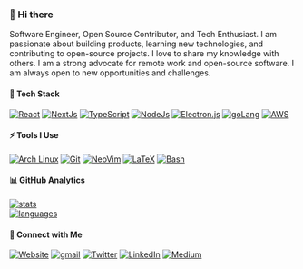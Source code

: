 ### 👋 Hi there
Software Engineer, Open Source Contributor, and Tech Enthusiast. I am passionate about building products, learning new technologies, and contributing to open-source projects. I love to share my knowledge with others. I am a strong advocate for remote work and open-source software. I am always open to new opportunities and challenges.


#### 🚀 Tech Stack

[![React](https://img.shields.io/badge/React.js-007ACC?style=flat&logo=react&logoColor=white)](https://react.dev/)
[![NextJs](https://img.shields.io/badge/Next.js-000000?style=flat&logo=nextdotjs&logoColor=white)](https://nextjs.org/)
[![TypeScript](https://img.shields.io/badge/TypeScript-007ACC?style=flat&logo=typescript&logoColor=white)](https://www.typescriptlang.org/)
[![NodeJs](https://img.shields.io/badge/Node.js(Express)-43853D?style=flat&logo=node.js&logoColor=white)](https://nodejs.org/)
[![Electron.js](https://img.shields.io/badge/Electron.js-191970?style=flat&logo=Electron&logoColor=white&color=1B1C26)](https://www.electronjs.org/)
[![goLang](https://img.shields.io/badge/GoLang-00ADD8?style=flat&logo=go&logoColor=white)](https://go.dev/)
[![AWS](https://img.shields.io/badge/AWS-FF9900?style=flat&logo=amazonaws&logoColor=white)](https://aws.amazon.com/)


#### ⚡ Tools I Use

[![Arch Linux](https://img.shields.io/badge/Arch_Linux-1793D1?style=flat&logo=arch-linux&logoColor=white)](https://www.archlinux.org/)
[![Git](https://img.shields.io/badge/Git-E44C30?style=flat&logo=git&logoColor=white)](https://git-scm.com/)
[![NeoVim](https://img.shields.io/badge/NeoVim-%2357A143.svg?&style=flat&logo=neovim&logoColor=white)](https://neovim.io/)
[![LaTeX](https://img.shields.io/badge/LaTeX-%23008080.svg?style=flat&logo=latex&logoColor=white)](https://www.latex-project.org/)
[![Bash](https://img.shields.io/badge/Bash_Script-blue?style=flat&logo=gnu-bash&logoColor=white)](https://www.gnu.org/software/bash/)


#### 📊 GitHub Analytics

[![stats](https://github-readme-stats.vercel.app/api?username=sadiksaifi&theme=gotham&show_icons=true&border_color=2e3440&card_width=700)](https://github.com/sadiksaifi)\
[![languages](https://github-readme-stats.vercel.app/api/top-langs/?username=sadiksaifi&layout=compact&exclude_repo=sadiksaifi.github.io&theme=gotham&border_color=2e3440&card_width=700)](https://github.com/sadiksaifi)

#### 📱 Connect with Me

[![Website](https://img.shields.io/badge/sadiksaifi.dev-000000?style=flat&logo=google-cloud&logoColor=white)](https://www.sadiksaifi.dev)
[![gmail](https://img.shields.io/badge/Email-D14836?style=flat&logo=gmail&logoColor=white)](mailto:email@sadiksaif.dev)
[![Twitter](https://img.shields.io/badge/-Twitter-1DA1F2?style=flat&logo=x&logoColor=white&color=black)](https://www.twitter.com/thesadiksaifi/)
[![LinkedIn](https://img.shields.io/badge/LinkedIn-0077B5?style=flat&logo=linkedin&logoColor=white)](https://www.linkedin.com/in/sadiksaifi)
[![Medium](https://img.shields.io/badge/Medium-12100E?style=flat&logo=medium&logoColor=white)](https://medium.com/@sadiksaifi)
